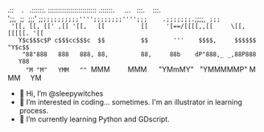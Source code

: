 .::    .   .::::::. :::::::::::::::::::::::: .::::::.     ...   :::.    :::.
';;,  ;;  ;;;' ;;`;;;;;;;;;;'''';;;;;;;;'''';;;`    `  .;;;;;;;.`;;;;,  `;;;
 '[[, [[, [[' ,[[ '[[,   [[          [[     '[==/[[[[,,[[     \[[,[[[[[. '[[
   Y$c$$$c$P c$$$cc$$$c  $$          $$       '''    $$$$,     $$$$$$ "Y$c$$
    "88"888   888   888, 88,         88,     88b    dP"888,_ _,88P888    Y88
     "M "M"   YMM   ""`  MMM         MMM      "YMmMY"   "YMMMMMP" MMM     YM
                                                                

- 👋 Hi, I’m @sleepywitches
- 👀 I’m interested in coding... sometimes. I'm an illustrator in learning process.
- 🌱 I’m currently learning Python and GDscript.

<!---
sleepywitches/sleepywitches is a ✨ special ✨ repository because its `README.md` (this file) appears on your GitHub profile.
You can click the Preview link to take a look at your changes.
--->
